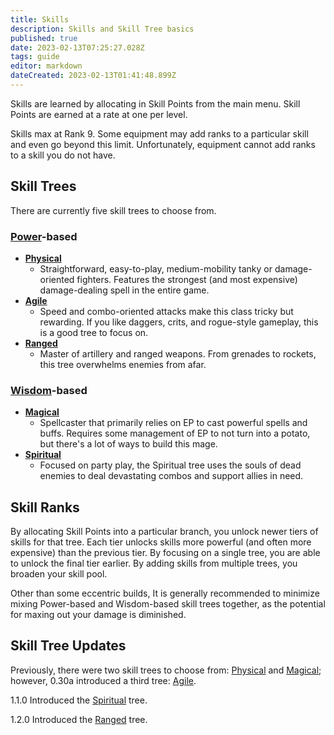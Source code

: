 ```yaml
---
title: Skills
description: Skills and Skill Tree basics
published: true
date: 2023-02-13T07:25:27.028Z
tags: guide
editor: markdown
dateCreated: 2023-02-13T01:41:48.899Z
---
```


Skills are learned by allocating in Skill Points from the main menu. Skill Points are earned at a rate at one per level.

Skills max at Rank 9. Some equipment may add ranks to a particular skill and even go beyond this limit. Unfortunately, equipment cannot add ranks to a skill you do not have.

## Skill Trees

There are currently five skill trees to choose from.

### [Power](/stats/power)\-based

-   [**Physical**](/skills/physical)
    -   Straightforward, easy-to-play, medium-mobility tanky or damage-oriented fighters. Features the strongest (and most expensive) damage-dealing spell in the entire game.
-   [**Agile**](/skills/agile)
    -   Speed and combo-oriented attacks make this class tricky but rewarding. If you like daggers, crits, and rogue-style gameplay, this is a good tree to focus on.
-   [**Ranged**](/skills/ranged)
    -   Master of artillery and ranged weapons. From grenades to rockets, this tree overwhelms enemies from afar.

### [Wisdom](/stats/wisdom)\-based

-   [**Magical**](/skills/magical)
    -   Spellcaster that primarily relies on EP to cast powerful spells and buffs. Requires some management of EP to not turn into a potato, but there's a lot of ways to build this mage.
-   [**Spiritual**](/skills/spiritual)
    -   Focused on party play, the Spiritual tree uses the souls of dead enemies to deal devastating combos and support allies in need.

## Skill Ranks

By allocating Skill Points into a particular branch, you unlock newer tiers of skills for that tree. Each tier unlocks skills more powerful (and often more expensive) than the previous tier. By focusing on a single tree, you are able to unlock the final tier earlier. By adding skills from multiple trees, you broaden your skill pool.

Other than some eccentric builds, It is generally recommended to minimize mixing Power-based and Wisdom-based skill trees together, as the potential for maxing out your damage is diminished.

## Skill Tree Updates

Previously, there were two skill trees to choose from: [Physical](/skills/physical) and [Magical](/skills/magical); however, 0.30a introduced a third tree: [Agile](/skills/agile).

1.1.0 Introduced the [Spiritual](/skills/spiritual) tree.

1.2.0 Introduced the [Ranged](/skills/ranged) tree.